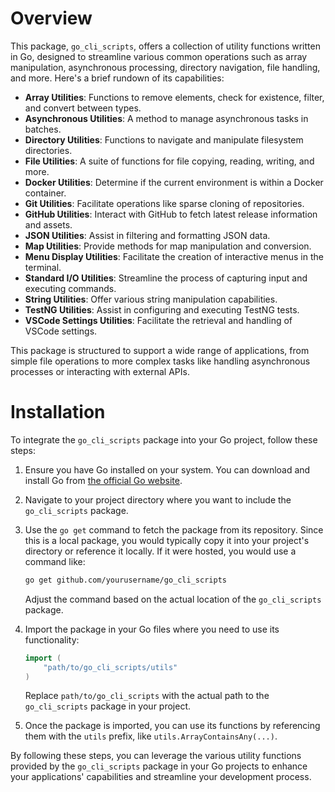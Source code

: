 # Overview

This package, `go_cli_scripts`, offers a collection of utility functions written in Go, designed to streamline various common operations such as array manipulation, asynchronous processing, directory navigation, file handling, and more. Here's a brief rundown of its capabilities:

- **Array Utilities**: Functions to remove elements, check for existence, filter, and convert between types.
- **Asynchronous Utilities**: A method to manage asynchronous tasks in batches.
- **Directory Utilities**: Functions to navigate and manipulate filesystem directories.
- **File Utilities**: A suite of functions for file copying, reading, writing, and more.
- **Docker Utilities**: Determine if the current environment is within a Docker container.
- **Git Utilities**: Facilitate operations like sparse cloning of repositories.
- **GitHub Utilities**: Interact with GitHub to fetch latest release information and assets.
- **JSON Utilities**: Assist in filtering and formatting JSON data.
- **Map Utilities**: Provide methods for map manipulation and conversion.
- **Menu Display Utilities**: Facilitate the creation of interactive menus in the terminal.
- **Standard I/O Utilities**: Streamline the process of capturing input and executing commands.
- **String Utilities**: Offer various string manipulation capabilities.
- **TestNG Utilities**: Assist in configuring and executing TestNG tests.
- **VSCode Settings Utilities**: Facilitate the retrieval and handling of VSCode settings.

This package is structured to support a wide range of applications, from simple file operations to more complex tasks like handling asynchronous processes or interacting with external APIs.


# Installation

To integrate the `go_cli_scripts` package into your Go project, follow these steps:

1. Ensure you have Go installed on your system. You can download and install Go from [the official Go website](https://golang.org/dl/).

2. Navigate to your project directory where you want to include the `go_cli_scripts` package.

3. Use the `go get` command to fetch the package from its repository. Since this is a local package, you would typically copy it into your project's directory or reference it locally. If it were hosted, you would use a command like:

   ```sh
   go get github.com/yourusername/go_cli_scripts
   ```

   Adjust the command based on the actual location of the `go_cli_scripts` package.

4. Import the package in your Go files where you need to use its functionality:

   ```go
   import (
       "path/to/go_cli_scripts/utils"
   )
   ```

   Replace `path/to/go_cli_scripts` with the actual path to the `go_cli_scripts` package in your project.

5. Once the package is imported, you can use its functions by referencing them with the `utils` prefix, like `utils.ArrayContainsAny(...)`.

By following these steps, you can leverage the various utility functions provided by the `go_cli_scripts` package in your Go projects to enhance your applications' capabilities and streamline your development process.
